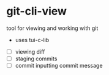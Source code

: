 # git-cli-view
tool for viewing and working with git
- uses tui-c-lib
- [ ] viewing diff
- [ ] staging commits
- [ ] commit inputting commit message
